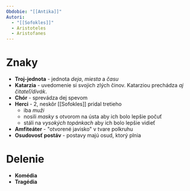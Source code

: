 ```yaml
---
Obdobie: "[[Antika]]"
Autori:
  - "[[Sofokles]]"
  - Aristoteles
  - Aristofanes
---
```

# Znaky
- **Troj-jednota** - jednota *deja*, *miesta* a *času*
- **Katarzia** - uvedomenie si svojich zlých činov. Katarziou prechádza *aj čitateľ/divák*.
- **Chór** - sprevádza dej spevom
- **Herci** - 2, neskôr [[Sofokles]] pridal tretieho
	- iba *muži*
	- nosili *masky* s otvorom na ústa aby ich bolo lepšie počuť
	- stáli na *vysokých topánkach* aby ich bolo lepšie vidieť
- **Amfiteáter** - "otvorené javisko" v tvare polkruhu
- **Osudovosť postáv** - postavy majú osud, ktorý plnia

# Delenie
- **Komédia**
- **Tragédia**